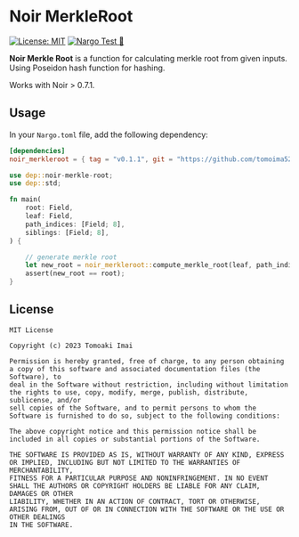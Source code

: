 # Noir MerkleRoot

[![License: MIT](https://img.shields.io/badge/License-MIT-yellow.svg)](https://opensource.org/licenses/MIT) [![Nargo Test 🌌](https://github.com/tomoima525/noir-merkle-root/actions/workflows/test.yml/badge.svg)](https://github.com/tomoima525/noir-merkle-root/actions/workflows/test.yml)

**Noir Merkle Root** is a function for calculating merkle root from given inputs. Using Poseidon hash function for hashing.

Works with Noir > 0.7.1.

## Usage

In your `Nargo.toml` file, add the following dependency:

```toml
[dependencies]
noir_merkleroot = { tag = "v0.1.1", git = "https://github.com/tomoima525/noir-merkle-root" }
```

```rust
use dep::noir-merkle-root;
use dep::std;

fn main(
    root: Field,
    leaf: Field,
    path_indices: [Field; 8],
    siblings: [Field; 8],
) {

    // generate merkle root
    let new_root = noir_merkleroot::compute_merkle_root(leaf, path_indices, siblings);
    assert(new_root == root);
}
```

## License

```
MIT License

Copyright (c) 2023 Tomoaki Imai

Permission is hereby granted, free of charge, to any person obtaining a copy of this software and associated documentation files (the Software), to
deal in the Software without restriction, including without limitation the rights to use, copy, modify, merge, publish, distribute, sublicense, and/or
sell copies of the Software, and to permit persons to whom the Software is furnished to do so, subject to the following conditions:

The above copyright notice and this permission notice shall be included in all copies or substantial portions of the Software.

THE SOFTWARE IS PROVIDED AS IS, WITHOUT WARRANTY OF ANY KIND, EXPRESS OR IMPLIED, INCLUDING BUT NOT LIMITED TO THE WARRANTIES OF MERCHANTABILITY,
FITNESS FOR A PARTICULAR PURPOSE AND NONINFRINGEMENT. IN NO EVENT SHALL THE AUTHORS OR COPYRIGHT HOLDERS BE LIABLE FOR ANY CLAIM, DAMAGES OR OTHER
LIABILITY, WHETHER IN AN ACTION OF CONTRACT, TORT OR OTHERWISE, ARISING FROM, OUT OF OR IN CONNECTION WITH THE SOFTWARE OR THE USE OR OTHER DEALINGS
IN THE SOFTWARE.
```
